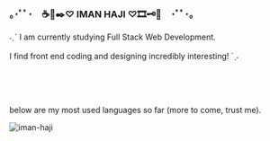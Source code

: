 ### ｡･ﾟﾟ･　☕📜✒️♡ IMAN HAJI ♡🎞🗝📰　･ﾟﾟ･｡


˗ˏˋ I am currently studying Full Stack Web Development. <br/> <br/>I find front end coding and designing incredibly interesting! ´ˎ˗

<br/>
<br/>
<br/>

below are my most used languages so far (more to come, trust me).
<br/>
<p><img align="center" src="https://github-readme-stats.vercel.app/api/top-langs?username=iman-haji&show_icons=true&locale=en&layout=compact" alt="iman-haji" /></p>

